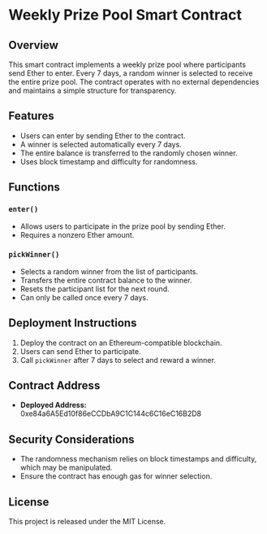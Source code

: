 # Weekly Prize Pool Smart Contract

## Overview

This smart contract implements a weekly prize pool where participants send Ether to enter. Every 7 days, a random winner is selected to receive the entire prize pool. The contract operates with no external dependencies and maintains a simple structure for transparency.

## Features

- Users can enter by sending Ether to the contract.
- A winner is selected automatically every 7 days.
- The entire balance is transferred to the randomly chosen winner.
- Uses block timestamp and difficulty for randomness.

## Functions

### `enter()`

- Allows users to participate in the prize pool by sending Ether.
- Requires a nonzero Ether amount.

### `pickWinner()`

- Selects a random winner from the list of participants.
- Transfers the entire contract balance to the winner.
- Resets the participant list for the next round.
- Can only be called once every 7 days.

## Deployment Instructions

1. Deploy the contract on an Ethereum-compatible blockchain.
2. Users can send Ether to participate.
3. Call `pickWinner` after 7 days to select and reward a winner.

## Contract Address

- **Deployed Address:** 0xe84a6A5Ed10f86eCCDbA9C1C144c6C16eC16B2D8

## Security Considerations

- The randomness mechanism relies on block timestamps and difficulty, which may be manipulated.
- Ensure the contract has enough gas for winner selection.

## License

This project is released under the MIT License.
